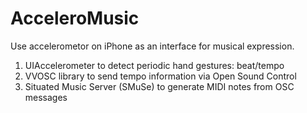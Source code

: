 AcceleroMusic
=========

Use accelerometor on iPhone as an interface for musical expression.

1. UIAccelerometer to detect periodic hand gestures: beat/tempo
2. VVOSC library to send tempo information via Open Sound Control
3. Situated Music Server (SMuSe) to generate MIDI notes from OSC messages
